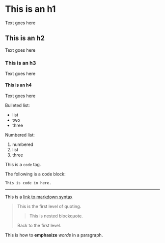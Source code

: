 # This is an h1
Text goes here

## This is an h2
Text goes here

### This is an h3
Text goes here

#### This is an h4
Text goes here

Bulleted list:
* list
* two
* three

Numbered list:

1. numbered
2. list
3. three


This is a `code` tag.

The following is a code block:

    This is code in here.

***

This is a [link to markdown syntax](http://daringfireball.net/projects/markdown/syntax#precode)

> This is the first level of quoting.
>
> > This is nested blockquote.
>
> Back to the first level.

This is how to **emphasize** *words* in a paragraph.


